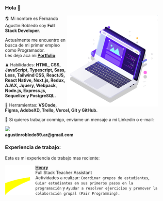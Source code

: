 ### Hola 👋

<img src="pc.svg" min-width="300px" max-width="300px" width="300px" align="right" alt="Computador">

<p align="left"> 
  🌎 Mi nombre es Fernando Agustin Robledo soy <strong>Full Stack Developer</strong>.
</p>
<p align="left">
  Actualmente me encuentro en busca de mi primer empleo como Programador.
  <br>
  Les dejo aca mi <a href="https://agustinrobledo-portfolio.vercel.app"><strong>Portfolio</strong></a>
<p align="left">
 ♟ Habilidades: <strong>HTML, CSS, JavaScript, Typescript, Sass, Less, Tailwind CSS, ReactJS, React Native, Next.js, Redux, AJAX, Jquery, Webpack, Node.js, Express.js,
  Sequelize y PostgreSQL.</strong>
</p>

<p align="left">
 🔧 Herramientas: <strong>VSCode, Figma, AdobeXD, Trello, Vercel, Git y GitHub.</strong>
</p>

<p align="left">
  💌 Si quieres trabajar conmigo, enviame un mensaje a mi Linkedin o e-mail:
</p>

<p align="left"> 
  <a href="https://www.linkedin.com/in/fernando-agustin-robledo" alt="Linkedin">
    <img src="https://img.shields.io/badge/-Linkedin-1C1C1C?style=for-the-badge&logo=Linkedin&logoColor=00FFFF&link=https://www.linkedin.com/in/iuricode"/>
  </a>
  <br>
  <strong>agustinrobledo59.ar@gmail.com</strong>
</p>

### Experiencia de trabajo:
Esta es mi experiencia de trabajo mas reciente:

[<img align="left" height="100px" width="100px" alt="Henry" src="henry.png"/>](https://www.soyhenry.com)

[**Henry**](https://www.instagram.com/codigofontetv/) \
 Full Stack Teacher Assistant\
Actividades a realizar: `Coordinar grupos de estudiantes`, `Guiar estudiantes en sus primeros pasos en la programación` y `Ayudar a resolver ejercicios y promover la colaboración grupal (Pair Programming).`\
<br/>
